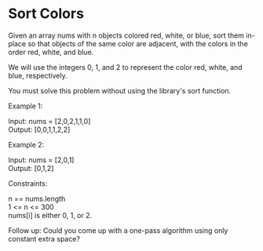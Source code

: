 # Sort Colors

Given an array nums with n objects colored red, white, or blue, sort them in-place so that objects of the same color are adjacent, with the colors in the order red, white, and blue.

We will use the integers 0, 1, and 2 to represent the color red, white, and blue, respectively.

You must solve this problem without using the library's sort function.

Example 1:

Input: nums = [2,0,2,1,1,0]\
Output: [0,0,1,1,2,2]

Example 2:

Input: nums = [2,0,1]\
Output: [0,1,2]

Constraints:

n == nums.length\
1 <= n <= 300\
nums[i] is either 0, 1, or 2.

Follow up: Could you come up with a one-pass algorithm using only constant extra space?